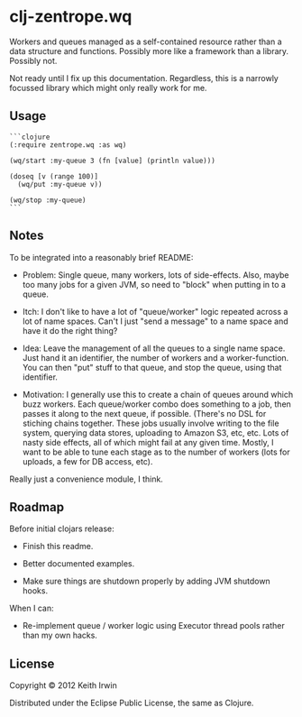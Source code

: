 <!-- -*- mode: markdown; mode: auto-fill; -*- -->

# clj-zentrope.wq

Workers and queues managed as a self-contained resource rather than a
data structure and functions. Possibly more like a framework than a
library. Possibly not.

Not ready until I fix up this documentation. Regardless, this is a
narrowly focussed library which might only really work for me.

## Usage

    ```clojure
    (:require zentrope.wq :as wq)

    (wq/start :my-queue 3 (fn [value] (println value)))

    (doseq [v (range 100)]
      (wq/put :my-queue v))

    (wq/stop :my-queue)
    ```

## Notes

To be integrated into a reasonably brief README:

 * Problem: Single queue, many workers, lots of side-effects. Also,
   maybe too many jobs for a given JVM, so need to "block" when
   putting in to a queue.

 * Itch: I don't like to have a lot of "queue/worker" logic repeated
   across a lot of name spaces. Can't I just "send a message" to a
   name space and have it do the right thing?

 * Idea: Leave the management of all the queues to a single name
   space. Just hand it an identifier, the number of workers and a
   worker-function. You can then "put" stuff to that queue, and stop
   the queue, using that identifier.

 * Motivation: I generally use this to create a chain of queues around
   which buzz workers. Each queue/worker combo does something to a
   job, then passes it along to the next queue, if possible. (There's
   no DSL for stiching chains together. These jobs usually involve
   writing to the file system, querying data stores, uploading to
   Amazon S3, etc, etc. Lots of nasty side effects, all of which might
   fail at any given time. Mostly, I want to be able to tune each
   stage as to the number of workers (lots for uploads, a few for DB
   access, etc).

Really just a convenience module, I think.

## Roadmap

Before initial clojars release:

 * Finish this readme.

 * Better documented examples.

 * Make sure things are shutdown properly by adding JVM shutdown hooks.

When I can:

 * Re-implement queue / worker logic using Executor thread pools
   rather than my own hacks.

## License

Copyright &copy; 2012 Keith Irwin

Distributed under the Eclipse Public License, the same as Clojure.
